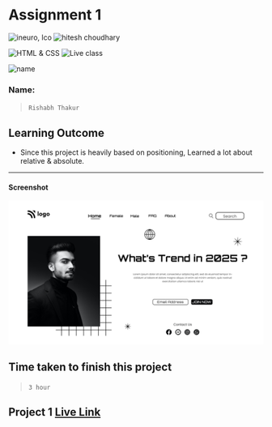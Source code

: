 # Assignment 1

![ineuro, lco](https://img.shields.io/badge/iNeuron-LCO-green)
![hitesh choudhary](https://img.shields.io/badge/Hitesh--Choudhary-Full--stack--JS--bootcamp-red)

![HTML & CSS](https://img.shields.io/badge/HTML-CSS-orange)
![Live class](https://img.shields.io/badge/LIVE--CLASS-PROJECT--1-lightgrey)

![name](https://img.shields.io/badge/Rishabh-Thakur-lightgrey)

### Name:

> `Rishabh Thakur`



## Learning Outcome
  - Since this project is heavily based on positioning,
    Learned a lot about relative & absolute.

---

#### Screenshot

![Desktop](1.png)

## Time taken to finish this project

> `3 hour`

## Project 1 [Live Link](https://street-style-landing-page-psi.vercel.app)
